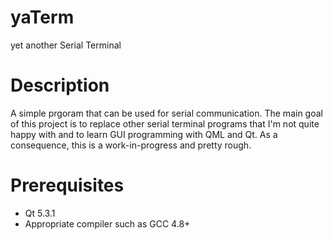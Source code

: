 yaTerm
======

yet another Serial Terminal

Description
===========

A simple prgoram that can be used for serial communication. The main goal of this 
project is to replace other serial terminal programs that I'm not quite happy 
with and to learn GUI programming with QML and Qt. As a consequence, this
is a work-in-progress and pretty rough.

Prerequisites
=============

* Qt 5.3.1
* Appropriate compiler such as GCC 4.8+
